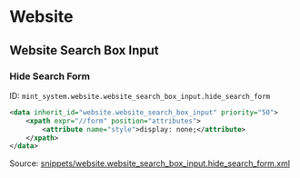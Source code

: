 # Website
## Website Search Box Input  
### Hide Search Form  
ID: `mint_system.website.website_search_box_input.hide_search_form`  
```xml
<data inherit_id="website.website_search_box_input" priority="50">
    <xpath expr="//form" position="attributes">
        <attribute name="style">display: none;</attribute>
    </xpath>
</data>

```
Source: [snippets/website.website_search_box_input.hide_search_form.xml](https://github.com/Mint-System/Odoo-Build/tree/main/snippets/website.website_search_box_input.hide_search_form.xml)


